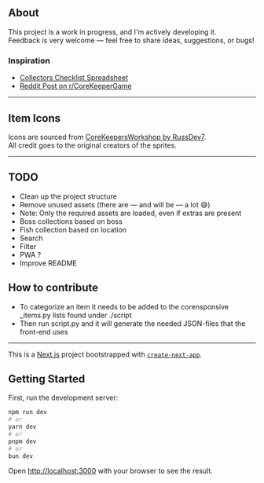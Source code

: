 ## About

This project is a work in progress, and I'm actively developing it.  
Feedback is very welcome — feel free to share ideas, suggestions, or bugs!

### Inspiration  
- [Collectors Checklist Spreadsheet](https://docs.google.com/spreadsheets/d/1-JP8dCOhp6oVlJAIJcoxaX_M0SfSPAHDL2GCvFz2U9M/edit?gid=0#gid=0)  
- [Reddit Post on r/CoreKeeperGame](https://www.reddit.com/r/CoreKeeperGame/comments/11k476k/collectors_checklist_version_deux/)

---

## Item Icons

Icons are sourced from [CoreKeepersWorkshop by RussDev7](https://github.com/RussDev7/CoreKeepersWorkshop).  
All credit goes to the original creators of the sprites.

---

## TODO

- Clean up the project structure  
- Remove unused assets (there are — and will be — a lot 😅)  
- Note: Only the required assets are loaded, even if extras are present
- Boss collections based on boss
- Fish collection based on location
- Search
- Filter
- PWA ?
- Improve README

## How to contribute

 - To categorize an item it needs to be added to the corensponsive _items.py lists found under ./script
 - Then run script.py and it will generate the needed JSON-files that the front-end uses
 
---

This is a [Next.js](https://nextjs.org) project bootstrapped with [`create-next-app`](https://nextjs.org/docs/app/api-reference/cli/create-next-app).

## Getting Started

First, run the development server:

```bash
npm run dev
# or
yarn dev
# or
pnpm dev
# or
bun dev
```

Open [http://localhost:3000](http://localhost:3000) with your browser to see the result.
